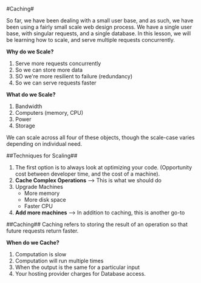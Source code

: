 #Caching#

So far, we have been dealing with a small user base, and as such, we have been using a fairly small scale web design process. We have a single user base, with singular requests, and a single database. In this lesson, we will be learning how to scale, and serve multiple requests concurrently.

**Why do we Scale?**

1. Serve more requests concurrently
2. So we can store more data
3. SO we're more resilient to failure (redundancy)
4. So we can serve requests faster

**What do we Scale?**

1. Bandwidth
2. Computers (memory, CPU)
3. Power
4. Storage

We can scale across all four of these objects, though the scale-case varies depending on individual need.

##Techniques for Scaling##

1. The first option is to always look at optimizing your code. (Opportunity cost between developer time, and the cost of a machine).
2. **Cache Complex Operations** --> This is what we should do
3. Upgrade Machines
    + More memory
    + More disk space
    + Faster CPU
4. **Add more machines** --> In addition to caching, this is another go-to

##Caching##
Caching refers to storing the result of an operation so that future requests return faster. 

**When do we Cache?**

1. Computation is slow
2. Computation will run multiple times
3. When the output is the same for a particular input
4. Your hosting provider charges for Database access.